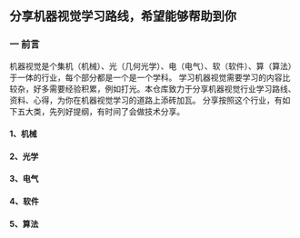 ## 分享机器视觉学习路线，希望能够帮助到你

### 一 前言
机器视觉是个集机（机械）、光（几何光学）、电（电气）、软（软件）、算（算法）于一体的行业，每个部分都是一个是一个学科。
学习机器视觉需要学习的内容比较杂，好多需要经验积累，例如打光。本仓库致力于分享机器视觉行业学习路线、资料、心得，为你在机器视觉学习的道路上添砖加瓦。
分享按照这个行业，有如下五大类，先列好提纲，有时间了会做技术分享。
#### 1、机械
#### 2、光学
#### 3、电气
#### 4、软件
#### 5、算法

